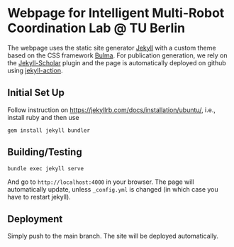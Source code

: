 # Webpage for Intelligent Multi-Robot Coordination Lab @ TU Berlin

The webpage uses the static site generator [Jekyll](https://jekyllrb.com/) with a custom theme based on the CSS framework [Bulma](https://bulma.io/).
For publication generation, we rely on the [Jekyll-Scholar](https://github.com/inukshuk/jekyll-scholar) plugin and the page is automatically deployed
on github using [jekyll-action](https://github.com/helaili/jekyll-action).

## Initial Set Up

Follow instruction on https://jekyllrb.com/docs/installation/ubuntu/, i.e., install ruby and then use

```
gem install jekyll bundler
```

## Building/Testing

```
bundle exec jekyll serve
```

And go to `http://localhost:4000` in your browser. The page will automatically update, unless `_config.yml` is changed (in which case you have to restart jekyll).

## Deployment

Simply push to the main branch. The site will be deployed automatically.

